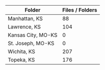 | Folder             |   Files / Folders |
|--------------------|-------------------|
| Manhattan, KS      |                88 |
| Lawrence, KS       |               104 |
| Kansas City, MO-KS |                 0 |
| St. Joseph, MO-KS  |                 0 |
| Wichita, KS        |               207 |
| Topeka, KS         |               176 |